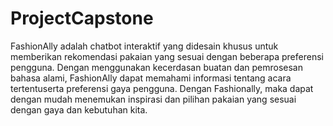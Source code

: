 # ProjectCapstone
FashionAlly adalah chatbot interaktif yang didesain khusus untuk memberikan rekomendasi pakaian yang sesuai dengan beberapa preferensi pengguna. Dengan menggunakan kecerdasan buatan dan pemrosesan bahasa alami, FashionAlly dapat memahami informasi tentang acara tertentuserta preferensi gaya pengguna. Dengan Fashionally, maka dapat dengan mudah menemukan inspirasi dan pilihan pakaian yang sesuai dengan gaya dan kebutuhan kita.
